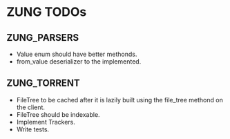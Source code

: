 # ZUNG TODOs

## ZUNG_PARSERS

- Value enum should have better methonds.
- from_value deserializer to the implemented.

## ZUNG_TORRENT

- FileTree to be cached after it is lazily built using the file_tree methond on the client.
- FileTree should be indexable.
- Implement Trackers.
- Write tests.
